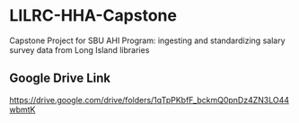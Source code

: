 # LILRC-HHA-Capstone
Capstone Project for SBU AHI Program: ingesting and standardizing salary survey data from Long Island libraries

## Google Drive Link

https://drive.google.com/drive/folders/1qTpPKbfF_bckmQ0pnDz4ZN3LO44wbmtK
